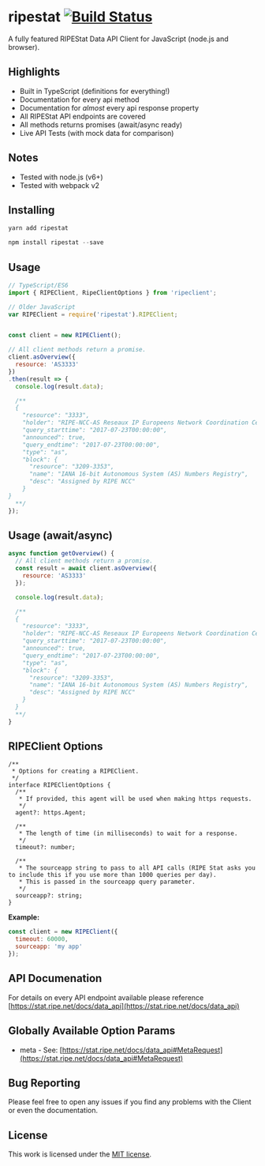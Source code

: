 # ripestat  [![Build Status](https://travis-ci.org/JoshGlazebrook/ripestat.svg?branch=master)](https://travis-ci.org/JoshGlazebrook/ripestat)
A fully featured RIPEStat Data API Client for JavaScript (node.js and browser).

## Highlights
- Built in TypeScript (definitions for everything!)
- Documentation for every api method
- Documentation for *almost* every api response property
- All RIPEStat API endpoints are covered
- All methods returns promises (await/async ready)
- Live API Tests (with mock data for comparison)

## Notes
- Tested with node.js (v6+)
- Tested with webpack v2

## Installing

```javascript
yarn add ripestat
```
```javascript
npm install ripestat --save
```

## Usage

```javascript
// TypeScript/ES6
import { RIPEClient, RipeClientOptions } from 'ripeclient';

// Older JavaScript
var RIPEClient = require('ripestat').RIPEClient;


const client = new RIPEClient();

// All client methods return a promise.
client.asOverview({
  resource: 'AS3333'
})
.then(result => {
  console.log(result.data);

  /**
  {
    "resource": "3333",
    "holder": "RIPE-NCC-AS Reseaux IP Europeens Network Coordination Centre (RIPE NCC), NL",
    "query_starttime": "2017-07-23T00:00:00",
    "announced": true,
    "query_endtime": "2017-07-23T00:00:00",
    "type": "as",
    "block": {
      "resource": "3209-3353",
      "name": "IANA 16-bit Autonomous System (AS) Numbers Registry",
      "desc": "Assigned by RIPE NCC"
    }
}
  **/
});
```

## Usage (await/async)

```javascript
async function getOverview() {
  // All client methods return a promise.
  const result = await client.asOverview({
    resource: 'AS3333'
  });

  console.log(result.data);

  /**
  {
    "resource": "3333",
    "holder": "RIPE-NCC-AS Reseaux IP Europeens Network Coordination Centre (RIPE NCC), NL",
    "query_starttime": "2017-07-23T00:00:00",
    "announced": true,
    "query_endtime": "2017-07-23T00:00:00",
    "type": "as",
    "block": {
      "resource": "3209-3353",
      "name": "IANA 16-bit Autonomous System (AS) Numbers Registry",
      "desc": "Assigned by RIPE NCC"
    }
  }
  **/
}
```
## RIPEClient Options
```
/**
 * Options for creating a RIPEClient.
 */
interface RIPEClientOptions {
  /**
   * If provided, this agent will be used when making https requests.
   */
  agent?: https.Agent;

  /**
   * The length of time (in milliseconds) to wait for a response.
   */
  timeout?: number;

  /**
   * The sourceapp string to pass to all API calls (RIPE Stat asks you to include this if you use more than 1000 queries per day).
   * This is passed in the sourceapp query parameter.
   */
  sourceapp?: string;
}
```

**Example:**
```javascript
const client = new RIPEClient({
  timeout: 60000,
  sourceapp: 'my app'
});
```

## API Documenation

For details on every API endpoint available please reference [https://stat.ripe.net/docs/data_api](https://stat.ripe.net/docs/data_api)


## Globally Available Option Params
- meta - See: [https://stat.ripe.net/docs/data_api#MetaRequest](https://stat.ripe.net/docs/data_api#MetaRequest)

## Bug Reporting
Please feel free to open any issues if you find any problems with the Client or even the documentation.

## License

This work is licensed under the [MIT license](http://en.wikipedia.org/wiki/MIT_License).